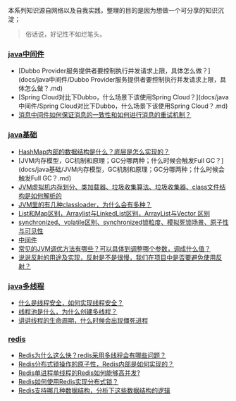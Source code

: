 本系列知识源自网络以及自我实践，整理的目的是因为想做一个可分享的知识沉淀；

> 俗话说，好记性不如烂笔头。

<directory>

### [java中间件](docs/java中间件)
- [Dubbo Provider服务提供者要控制执行并发请求上限，具体怎么做？](docs/java中间件/Dubbo Provider服务提供者要控制执行并发请求上限，具体怎么做？.md)
- [Spring Cloud对比下Dubbo，什么场景下该使用Spring Cloud？](docs/java中间件/Spring Cloud对比下Dubbo，什么场景下该使用Spring Cloud？.md)
- [消息中间件如何保证消息的一致性和如何进行消息的重试机制？](docs/java中间件/消息中间件如何保证消息的一致性和如何进行消息的重试机制？.md)
### [java基础](docs/java基础)
- [HashMap内部的数据结构是什么？底层是怎么实现的？](docs/java基础/HashMap内部的数据结构是什么？底层是怎么实现的？.md)
- [JVM内存模型，GC机制和原理；GC分哪两种；什么时候会触发Full GC？](docs/java基础/JVM内存模型，GC机制和原理；GC分哪两种；什么时候会触发Full GC？.md)
- [JVM虚拟机内存划分、类加载器、垃圾收集算法、垃圾收集器、class文件结构是如何解析的](docs/java基础/JVM虚拟机内存划分、类加载器、垃圾收集算法、垃圾收集器、class文件结构是如何解析的.md)
- [JVM里的有几种classloader，为什么会有多种？](docs/java基础/JVM里的有几种classloader，为什么会有多种？.md)
- [List和Map区别，Arraylist与LinkedList区别，ArrayList与Vector 区别](docs/java基础/List和Map区别，Arraylist与LinkedList区别，ArrayList与Vector区别.md)
- [synchronized、volatile区别、synchronized锁粒度、模拟死锁场景、原子性与可见性](docs/java基础/synchronized、volatile区别、synchronized锁粒度、模拟死锁场景、原子性与可见性.md)
- [中间件](docs/java基础/中间件.md)
- [常见的JVM调优方法有哪些？可以具体到调整哪个参数，调成什么值？](docs/java基础/常见的JVM调优方法有哪些？可以具体到调整哪个参数，调成什么值？.md)
- [说说反射的用途及实现，反射是不是很慢，我们在项目中是否要避免使用反射？](docs/java基础/说说反射的用途及实现，反射是不是很慢，我们在项目中是否要避免使用反射？.md)
### [java多线程](docs/java多线程)
- [什么是线程安全，如何实现线程安全？](docs/java多线程/什么是线程安全，如何实现线程安全？.md)
- [线程池是什么，为什么创建多线程？](docs/java多线程/线程池是什么，为什么创建多线程？.md)
- [讲讲线程的生命周期，什么时候会出现僵死进程](docs/java多线程/讲讲线程的生命周期，什么时候会出现僵死进程.md)
### [redis](docs/redis)
- [Redis为什么这么快？redis采用多线程会有哪些问题？](docs/redis/Redis为什么这么快？redis采用多线程会有哪些问题？.md)
- [Redis分布式锁操作的原子性，Redis内部是如何实现的？](docs/redis/Redis分布式锁操作的原子性，Redis内部是如何实现的？.md)
- [Redis单进程单线程的Redis如何能够高并发?](docs/redis/Redis单进程单线程的Redis如何能够高并发?.md)
- [Redis如何使用Redis实现分布式锁？](docs/redis/Redis如何使用Redis实现分布式锁？.md)
- [Redis支持哪几种数据结构，分析下这些数据结构的逻辑](docs/redis/Redis支持哪几种数据结构，分析下这些数据结构的逻辑.md)

</directory>
